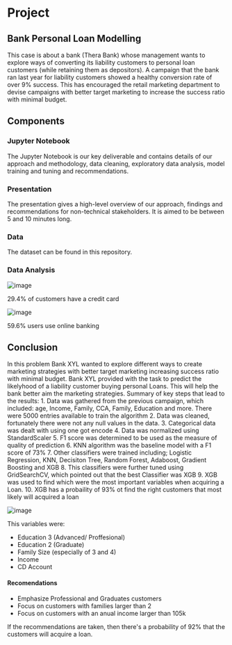 # Project 

## Bank Personal Loan Modelling
This case is about a bank (Thera Bank) whose management wants to explore ways of converting its liability customers to personal loan customers (while retaining them as depositors). A campaign that the bank ran last year for liability customers showed a healthy conversion rate of over 9% success. This has encouraged the retail marketing department to devise campaigns with better target marketing to increase the success ratio with minimal budget.

## Components
### Jupyter Notebook
The Jupyter Notebook is our key deliverable and contains details of our approach and methodology, data cleaning, exploratory data analysis, model training and tuning and recommendations.

### Presentation
The presentation gives a high-level overview of our approach, findings and recommendations for non-technical stakeholders. It is aimed to be between 5 and 10 minutes long.

### Data
The dataset can be found in this repository. 

### Data Analysis 

![image](https://user-images.githubusercontent.com/36000513/116994916-4888cf80-acd1-11eb-9138-9509c3d7aad4.png)

29.4% of customers have a credit card

![image](https://user-images.githubusercontent.com/36000513/116994949-550d2800-acd1-11eb-93f8-dc3f433b5168.png)

59.6% users use online banking


## Conclusion

In this problem Bank XYL wanted to explore different ways to create marketing strategies with better target marketing increasing success ratio with minimal budget.
Bank XYL provided with the task to predict the likelyhood of a liability customer buying personal Loans. 
This will help the bank better aim the marketing strategies. 
Summary of key steps that lead to the results: 
    1. Data was gathered from the previous campaign, which included: age, Income, Family, CCA, Family, Education and more.
       There were 5000 entries available to train the algorithm
    2. Data was cleaned, fortunately there were not any null values in the data. 
    3. Categorical data was dealt with using one got encode 
    4. Data was normalized using StandardScaler
    5. F1 score was determined to be used as the measure of quality of prediction 
    6. KNN algorithm was the baseline model with a F1 score of 73% 
    7. Other classifiers were trained including;  Logistic Regression, KNN, Decisiton Tree, Random Forest, Adaboost, 
       Gradient Boosting and XGB
    8. This classifiers were further tuned using GridSearchCV, which pointed out that the best Classifier was XGB 
    9. XGB was used to find which were the most important variables when acquiring a Loan. 
    10. XGB has a probaility of 93% ot find the right customers that most likely will acquired a loan
   
![image](https://user-images.githubusercontent.com/36000513/116995386-eb414e00-acd1-11eb-8f0f-e87e41ad831b.png)


This variables were: 
 - Education 3 (Advanced/ Proffesional)
 - Education 2 (Graduate) 
 - Family Size (especially of 3 and 4)
 - Income 
 - CD Account
#### Recomendations
 - Emphasize Professional and Graduates customers
 - Focus on customers with families larger than 2
 - Focus on customers with an anual income larger than 105k
 
 If the recommendations are taken, then there's a probability of 92% that the customers will acquire a loan. 
